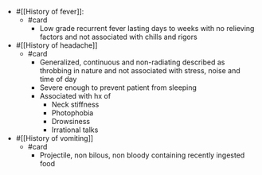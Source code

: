 - #[[History of fever]]:
	- #card
		- Low grade recurrent fever lasting days to weeks with no relieving factors and not associated with chills and rigors
- #[[History of headache]]
	- #card
		- Generalized, continuous and non-radiating described as throbbing in nature and not associated with stress, noise and time of day
		- Severe enough to prevent patient from sleeping
		- Associated with hx of
			- Neck stiffness
			- Photophobia
			- Drowsiness
			- Irrational talks
- #[[History of vomiting]]
	- #card
		- Projectile, non bilous, non bloody containing recently ingested food